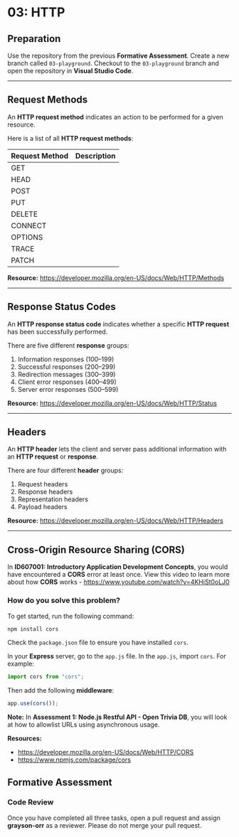 # 03: HTTP

## Preparation

Use the repository from the previous **Formative Assessment**. Create a new branch called `03-playground`. Checkout to the `03-playground` branch and open the repository in **Visual Studio Code**.

---

## Request Methods

An **HTTP request method** indicates an action to be performed for a given resource.

Here is a list of all **HTTP request methods**:

| Request Method | Description |
| -------------- | ----------- |
| GET            |             |
| HEAD           |             |
| POST           |             |
| PUT            |             |
| DELETE         |             |
| CONNECT        |             |
| OPTIONS        |             |
| TRACE          |             |
| PATCH          |             |

**Resource:** <https://developer.mozilla.org/en-US/docs/Web/HTTP/Methods>

---

## Response Status Codes

An **HTTP response status code** indicates whether a specific **HTTP request** has been successfully performed.

There are five different **response** groups:

1. Information responses (100–199)
2. Successful responses (200–299)
3. Redirection messages (300–399)
4. Client error responses (400–499)
5. Server error responses (500–599)

**Resource:** <https://developer.mozilla.org/en-US/docs/Web/HTTP/Status>

---

## Headers

An **HTTP header** lets the client and server pass additional information with an **HTTP request** or **response**.

There are four different **header** groups:

1. Request headers
2. Response headers
3. Representation headers
4. Payload headers

**Resource:** <https://developer.mozilla.org/en-US/docs/Web/HTTP/Headers>

---

## Cross-Origin Resource Sharing (CORS)

In **ID607001: Introductory Application Development Concepts**, you would have encountered a **CORS** error at least once. View this video to learn more about how **CORS** works - <https://www.youtube.com/watch?v=4KHiSt0oLJ0>

### How do you solve this problem?

To get started, run the following command:

```bash
npm install cors
```

Check the `package.json` file to ensure you have installed `cors`.

In your **Express** server, go to the `app.js` file. In the `app.js`, import `cors`. For example:

```js
import cors from "cors";
```

Then add the following **middleware**:

```js
app.use(cors());
```

**Note:** In **Assessment 1: Node.js Restful API - Open Trivia DB**, you will look at how to allowlist URLs using asynchronous usage.

**Resources:**

- <https://developer.mozilla.org/en-US/docs/Web/HTTP/CORS>
- <https://www.npmjs.com/package/cors>

## Formative Assessment

### Code Review

Once you have completed all three tasks, open a pull request and assign **grayson-orr** as a reviewer. Please do not merge your pull request.